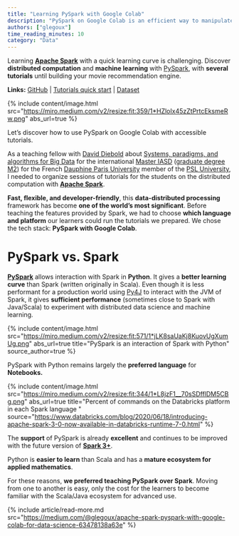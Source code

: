 ```yaml
---
title: "Learning PySpark with Google Colab"
description: "PySpark on Google Colab is an efficient way to manipulate and explore the data, and a good fit for a group of AI learners."
authors: ["glegoux"]
time_reading_minutes: 10
category: "Data"
---
```


Learning  [**Apache Spark**](https://spark.apache.org/)  with a quick learning curve is challenging. Discover  **distributed computation**  and  **machine learning**  with  [PySpark](https://www.databricks.com/glossary/pyspark), with  **several tutorials**  until building your movie recommendation engine.

**Links:** [GitHub](https://github.com/criteo-research/master-iasd/tree/master/module4)  \|  [Tutorials quick start](https://colab.research.google.com/github/criteo-research/master-iasd/blob/master/module4/td1/td1-rdd-questions.ipynb)  \|  [Dataset](https://grouplens.org/datasets/movielens/)

{% include content/image.html
src="https://miro.medium.com/v2/resize:fit:359/1*HZloIx45zZtPrtcEksmeRw.png"
abs_url=true
%}

Let’s discover how to use PySpark on Google Colab with accessible tutorials.

As a teaching fellow with  [David Diebold](https://www.linkedin.com/in/david-diebold-51249977/)  about  [Systems, paradigms, and algorithms for Big Data](https://www.lamsade.dauphine.fr/wp/iasd/en/programme/options/systemes-paradigmes-et-langages-pour-les-big-data/)  for the international  [Master IASD](https://www.lamsade.dauphine.fr/wp/iasd/en/)  ([graduate degree M2](https://www.universite-paris-saclay.fr/en/education/french-higher-education-system)) for the French  [Dauphine Paris University](https://dauphine.psl.eu/)  member of the  [PSL University](https://psl.eu/en), I needed to organize sessions of tutorials for the students on the distributed computation with  [**Apache Spark**](https://spark.apache.org/).

**Fast, flexible, and developer-friendly**, this  **data-distributed processing**  framework has become  **one of the world’s most significant**. Before teaching the features provided by Spark, we had to choose  **which language and platform**  our learners could run the tutorials we prepared. We chose the tech stack:  **PySpark with Google Colab**.

# PySpark vs. Spark

[**PySpark**](https://www.databricks.com/glossary/pyspark)  allows interaction with Spark in  **Python**. It gives a  **better learning curve**  than Spark (written originally in Scala). Even though it is less performant for a production world using  [Py4J](https://www.py4j.org/)  to interact with the JVM of Spark, it gives  **sufficient performance**  (sometimes close to Spark with Java/Scala) to experiment with distributed data science and machine learning.

{% include content/image.html
src="https://miro.medium.com/v2/resize:fit:571/1*jLK8saUaKj8KuovUgXumUg.png"
abs_url=true
title="PySpark is an interaction of Spark with Python"
source_author=true
%}

PySpark with Python remains largely the  **preferred language**  for  **Notebooks.**

{% include content/image.html
src="https://miro.medium.com/v2/resize:fit:344/1*L8jzF1__70sSDfflDM5CBg.png"
abs_url=true
title="Percent of commands on the Databricks platform in each Spark language "
source="https://www.databricks.com/blog/2020/06/18/introducing-apache-spark-3-0-now-available-in-databricks-runtime-7-0.html"
%}

The  **support**  of PySpark is already  **excellent**  and continues to be improved with the future version of  [**Spark 3+**](https://www.databricks.com/blog/2020/06/18/introducing-apache-spark-3-0-now-available-in-databricks-runtime-7-0.html).

Python is  **easier to learn**  than Scala and has a  **mature ecosystem for applied mathematics**.

For these reasons,  **we preferred teaching PySpark over Spark**. Moving from one to another is easy, only the cost for the learners to become familiar with the Scala/Java ecosystem for advanced use.

{% include article/read-more.md
src="https://medium.com/@glegoux/apache-spark-pyspark-with-google-colab-for-data-science-63478138a63e"
%}

